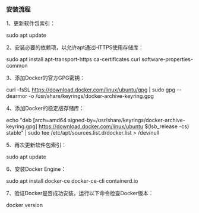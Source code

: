 ### 安装流程

1、更新软件包索引：

sudo apt update

2、安装必要的依赖项，以允许apt通过HTTPS使用存储库：

sudo apt install apt-transport-https ca-certificates curl software-properties-common

3、添加Docker的官方GPG密钥：

curl -fsSL https://download.docker.com/linux/ubuntu/gpg | sudo gpg --dearmor -o /usr/share/keyrings/docker-archive-keyring.gpg

4、添加Docker的稳定版存储库：

echo "deb [arch=amd64 signed-by=/usr/share/keyrings/docker-archive-keyring.gpg] https://download.docker.com/linux/ubuntu $(lsb_release -cs) stable" | sudo tee /etc/apt/sources.list.d/docker.list > /dev/null

5、再次更新软件包索引：

sudo apt update

6、安装Docker Engine：

sudo apt install docker-ce docker-ce-cli containerd.io

7、验证Docker是否成功安装，运行以下命令检查Docker版本：

docker version
